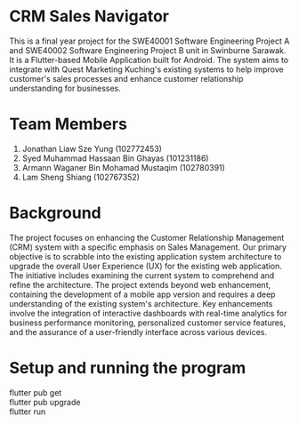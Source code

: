 # CRM Sales Navigator
This is a final year project for the SWE40001 Software Engineering Project A and SWE40002 Software Engineering Project B unit in Swinburne Sarawak. It is a Flutter-based Mobile Application built for Android. The system aims to integrate with Quest Marketing Kuching's existing systems to help improve customer's sales processes and enhance customer relationship understanding for businesses.

# Team Members
1. Jonathan Liaw Sze Yung (102772453)
2. Syed Muhammad Hassaan Bin Ghayas (101231186)
3. Armann Waganer Bin Mohamad Mustaqim (102780391)
4. Lam Sheng Shiang (102767352)

# Background
The project focuses on enhancing the Customer Relationship Management (CRM) system with a specific emphasis on Sales Management. Our primary objective is to scrabble into the existing application system architecture to upgrade the overall User Experience (UX) for the existing web application. The initiative includes examining the current system to comprehend and refine the architecture. The project extends beyond web enhancement, containing the development of a mobile app version and requires a deep understanding of the existing system's architecture. Key enhancements involve the integration of interactive dashboards with real-time analytics for business performance monitoring, personalized customer service features, and the assurance of a user-friendly interface across various devices. 

# Setup and running the program
flutter pub get </br>
flutter pub upgrade </br>
flutter run
